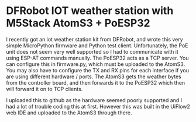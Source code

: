# DFRobot IOT weather station with M5Stack AtomS3 + PoESP32

I recently got an iot weather station kit from DFRobot, and wrote this very simple MicroPython firmware and Python test client.
Unfortunately, the PoE unit does not seem very well supported so I had to communicate with it using ESP-AT commands manually.
The PoESP32 acts as a TCP server. You can configure this in firmware.py, which must be uploaded to the AtomS3. You may also have to
configure the TX and RX pins for each interface if you are using different hardware / ports. The AtomS3 gets the weather bytes
from the controller board, and then forwards it to the PoESP32 which then will forward it on to TCP clients.

I uploaded this to github as the hardware seemed poorly supported and I had a lot of trouble coding this at first. However this was
built in the UiFlow2 web IDE and uploaded to the AtomS3 through there.